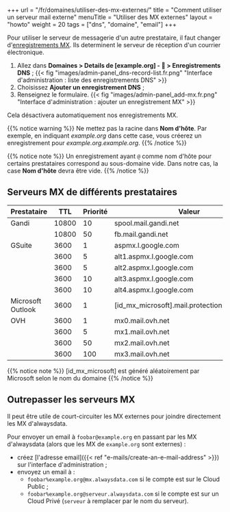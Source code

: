 +++
url = "/fr/domaines/utiliser-des-mx-externes/"
title = "Comment utiliser un serveur mail externe"
menuTitle = "Utiliser des MX externes"
layout = "howto"
weight = 20
tags = ["dns", "domaine", "email"]
+++

Pour utiliser le serveur de messagerie d'un autre prestataire, il faut changer d'[enregistrements MX](https://fr.wikipedia.org/wiki/Enregistrement_Mail_eXchanger). Ils determinent le serveur de réception d'un courrier électronique.

1. Allez dans **Domaines > Details de [example.org] - 🔎 > Enregistrements DNS** ;
{{< fig "images/admin-panel_dns-record-list.fr.png" "Interface d'administration : liste des enregistrements DNS" >}}
2. Choisissez **Ajouter un enregistrement DNS** ;
3. Renseignez le formulaire.
{{< fig "images/admin-panel_add-mx.fr.png" "Interface d'administration : ajouter un enregistrement MX" >}}

Cela désactivera automatiquement nos enregistrements MX.

{{% notice warning %}}
Ne mettez pas la racine dans **Nom d'hôte**. Par exemple, en indiquant _example.org_ dans cette case, vous créerez un enregistrement pour _example.org.example.org_.
{{% /notice %}}

{{% notice note %}}
Un enregistrement ayant `@` comme nom d'hôte pour certains prestataires correspond au sous-domaine vide. Dans notre cas, la case **Nom d'hôte** devra être vide.
{{% /notice %}}

## Serveurs MX de différents prestataires

| Prestataire       | TTL   | Priorité | Valeur                                        |
|-------------------|-------|----------|-----------------------------------------------|
| Gandi             | 10800 | 10       | spool.mail.gandi.net                          |
|                   | 10800 | 50       | fb.mail.gandi.net                             |
| GSuite            | 3600  | 1        | aspmx.l.google.com                            |
|                   | 3600  | 5        | alt1.aspmx.l.google.com                       |
|                   | 3600  | 5        | alt2.aspmx.l.google.com                       |
|                   | 3600  | 10       | alt3.aspmx.l.google.com                       |
|                   | 3600  | 10       | alt4.aspmx.l.google.com                       |
| Microsoft Outlook | 3600  | 1        | [id_mx_microsoft].mail.protection.outlook.com |
| OVH               | 3600  | 1        | mx0.mail.ovh.net                              |
|                   | 3600  | 5        | mx1.mail.ovh.net                              |
|                   | 3600  | 50       | mx2.mail.ovh.net                              |
|                   | 3600  | 100      | mx3.mail.ovh.net                              |

{{% notice note %}}
[id_mx_microsoft] est généré aléatoirement par Microsoft selon le nom du domaine
{{% /notice %}}

## Outrepasser les serveurs MX

Il peut être utile de court-circuiter les MX externes pour joindre directement les MX d'alwaysdata.

Pour envoyer un email à `foobar@example.org` en passant par les MX d'alwaysdata (alors que les MX de `example.org` sont externes) :

- créez [l'adresse email]({{< ref "e-mails/create-an-e-mail-address" >}}) sur l'interface d'administration ;
- envoyez un email à :
    - `foobar%example.org@mx.alwaysdata.com` si le compte est sur le Cloud Public ;
    - `foobar%example.org@serveur.alwaysdata.com` si le compte est sur un Cloud Privé (`serveur` à remplacer par le nom du serveur).
